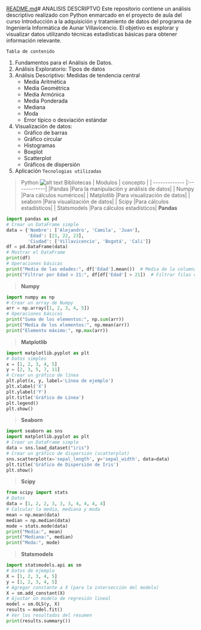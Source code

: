 [README.md](https://github.com/user-attachments/files/17321846/README.md)# ANALISIS DESCRIPTVO
Este repositorio contiene un análisis descriptivo realizado con Python enmarcado en el
proyecto de aula del curso Introducción a la adquisición y tratamiento de datos del
programa de Ingeniería Informática de Aunar Villavicencio.
El objetivo es explorar y visualizar datos utilizando técnicas estadísticas básicas para
obtener información relevante.

`Tabla de contenido`
1. Fundamentos para el Análisis de Datos.
2. Análisis Exploratorio: Tipos de datos
3. Análisis Descriptivo: Medidas de tendencia central
    * Media Aritmética
    * Media Geométrica
    * Media Armónica
    * Media Ponderada
    * Mediana
    * Moda
    * Error típico o desviación estándar
4. Visualización de datos: 
    * Gráfico de barras
    * Gráfico circular
    * Histogramas
    * Boxplot
    * Scatterplot
    * Gráficos de dispersión 
5. Aplicación
`Tecnologias utilizadas`
> Python
![alt text](https://i.redd.it/rxezjyf4ojx41.png)
>Bibliotecas
| Modulos       | concepto |
| ------------- |:------------|
|Pandas        |Para la manipulación y análisis de datos|
| Numpy         |Para cálculos numéricos|
| Matplotlib    |Para visualización de datos|
| seaborn       |Para visualización de datos|
| Scipy         |Para cálculos estadísticos|
| Statsmodels   |Para cálculos estadísticos|
> **Pandas**
```python
import pandas as pd
# Crear un DataFrame simple
data = {'Nombre': ['Alejandro', 'Camila', 'Juan'],
        'Edad': [21, 22, 23],
        'Ciudad': ['Villavicencio', 'Bogotá', 'Cali']}
df = pd.DataFrame(data)
# Mostrar el DataFrame
print(df)
# Operaciones básicas
print("Media de las edades:", df['Edad'].mean())  # Media de la columna 'Edad'
print("Filtrar por Edad > 21:", df[df['Edad'] > 21])  # Filtrar filas donde Edad > 21
```
> **Numpy**
```python
import numpy as np
# Crear un array de Numpy
arr = np.array([1, 2, 3, 4, 5])
# Operaciones básicas
print("Suma de los elementos:", np.sum(arr))
print("Media de los elementos:", np.mean(arr))
print("Elemento máximo:", np.max(arr))
```
> **Matplotlib**
```python
import matplotlib.pyplot as plt
# Datos simples
x = [1, 2, 3, 4, 5]
y = [2, 3, 5, 7, 11]
# Crear un gráfico de línea
plt.plot(x, y, label='Línea de ejemplo')
plt.xlabel('X')
plt.ylabel('Y')
plt.title('Gráfico de Línea')
plt.legend()
plt.show()
```
> **Seaborn**
```python
import seaborn as sns
import matplotlib.pyplot as plt
# Crear un DataFrame simple
data = sns.load_dataset("iris")
# Crear un gráfico de dispersión (scatterplot)
sns.scatterplot(x='sepal_length', y='sepal_width', data=data)
plt.title('Gráfico de Dispersión de Iris')
plt.show()
```
> **Scipy**
```python
from scipy import stats
# Datos
data = [1, 2, 2, 3, 3, 3, 4, 4, 4, 4]
# Calcular la media, mediana y moda
mean = np.mean(data)
median = np.median(data)
mode = stats.mode(data)
print("Media:", mean)
print("Mediana:", median)
print("Moda:", mode)
```
> **Statsmodels**
```python
import statsmodels.api as sm
# Datos de ejemplo
X = [1, 2, 3, 4, 5]
y = [1, 2, 3, 4, 5]
# Agregar constante a X (para la intersección del modelo)
X = sm.add_constant(X)
# Ajustar un modelo de regresión lineal
model = sm.OLS(y, X)
results = model.fit()
# Ver los resultados del resumen
print(results.summary())
```



















